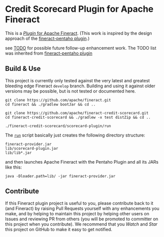 # Credit Scorecard Plugin for Apache Fineract

This is a [_Plugin_ for Apache Fineract](https://github.com/apache/fineract/blob/develop/fineract-doc/src/docs/en/deployment.adoc). 
(This work is inspired by the design approach of the [fineract-pentaho plugin](https://github.com/openMF/fineract-pentaho).)

see [TODO](TODO.md) for possible future follow-up enhancement work. The TODO list was inherited from [fineract-pentaho plugin]((https://github.com/openMF/fineract-pentaho))


## Build & Use

This project is currently only tested against the very latest and greatest
bleeding edge Fineract `develop` branch.  Building and using it against
older versions may be possible, but is not tested or documented here.

    git clone https://github.com/apache/fineract.git
    cd fineract && ./gradlew bootJar && cd ..

    git clone https://github.com/apache/fineract-credit-scorecard.git
    cd fineract-credit-scorecard && ./gradlew -x test distZip && cd ..

    ./fineract-credit-scorecard/scorecard-plugin/run

The [`run`](run) script basically just creates the following directory structure:

    fineract-provider.jar
    lib/scorecard-plugin.jar
    lib/lib*.jar

and then launches Apache Fineract with the Pentaho Plugin and all its JARs like this:

    java -Dloader.path=lib/ -jar fineract-provider.jar

## Contribute

If this Fineract plugin project is useful to you, please contribute back to it (and
Fineract) by raising Pull Requests yourself with any enhancements you make, and by helping
to maintain this project by helping other users on Issues and reviewing PR from others
(you will be promoted to committer on this project when you contribute).  We recommend
that you _Watch_ and _Star_ this project on GitHub to make it easy to get notified.
